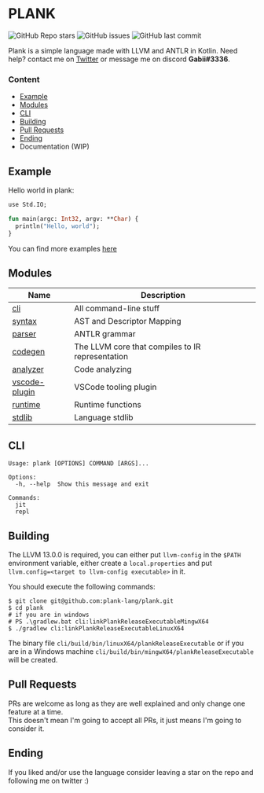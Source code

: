 # PLANK

![GitHub Repo stars](https://img.shields.io/github/stars/plank-lang/plank?color=orange&style=for-the-badge)
![GitHub issues](https://img.shields.io/github/issues/plank-lang/plank?color=orange&style=for-the-badge)
![GitHub last commit](https://img.shields.io/github/last-commit/plank-lang/plank?color=orange&style=for-the-badge)

Plank is a simple language made with LLVM and ANTLR in Kotlin. Need help? contact me
on [Twitter](https://twitter.com/gabrielleeg1) or message me on discord **Gabii#3336**.

### Content

* [Example](#example)
* [Modules](#modules)
* [CLI](#cli)
* [Building](#building)
* [Pull Requests](#pull-requests)
* [Ending](#ending)
* Documentation (WIP)

## Example

Hello world in plank:

```ocaml
use Std.IO;

fun main(argc: Int32, argv: **Char) {
  println("Hello, world");
}
```

You can find more examples [here](samples)

## Modules

| Name                                   | Description                                      |
|----------------------------------------|--------------------------------------------------|
| [cli](modules/cli)                     | All command-line stuff                           | 
| [syntax](modules/syntax)               | AST and Descriptor Mapping                       |
| [parser](modules/parser)               | ANTLR grammar                                    |
| [codegen](modules/codegen)             | The LLVM core that compiles to IR representation |
| [analyzer](modules/analyzer)           | Code analyzing                                   |
| [vscode-plugin](modules/vscode-plugin) | VSCode tooling plugin                            |
| [runtime](runtime)                     | Runtime functions                                |
| [stdlib](stdlib)                       | Language stdlib                                  |

## CLI

```
Usage: plank [OPTIONS] COMMAND [ARGS]...

Options:
  -h, --help  Show this message and exit

Commands:
  jit
  repl
```

## Building

The LLVM 13.0.0 is required, you can either put `llvm-config` in the `$PATH` environment variable, either create a
`local.properties` and put `llvm.config=<target to llvm-config executable>` in it.

You should execute the following commands:

```shell
$ git clone git@github.com:plank-lang/plank.git
$ cd plank
# if you are in windows
# PS .\gradlew.bat cli:linkPlankReleaseExecutableMingwX64
$ ./gradlew cli:linkPlankReleaseExecutableLinuxX64
```

The binary file `cli/build/bin/linuxX64/plankReleaseExecutable` or if you are in a Windows
machine `cli/build/bin/mingwX64/plankReleaseExecutable` will be created.

## Pull Requests

PRs are welcome as long as they are well explained and only change one feature at a time.  
This doesn't mean I'm going to accept all PRs, it just means I'm going to consider it.

## Ending

If you liked and/or use the language consider leaving a star on the repo and following me on twitter :)

